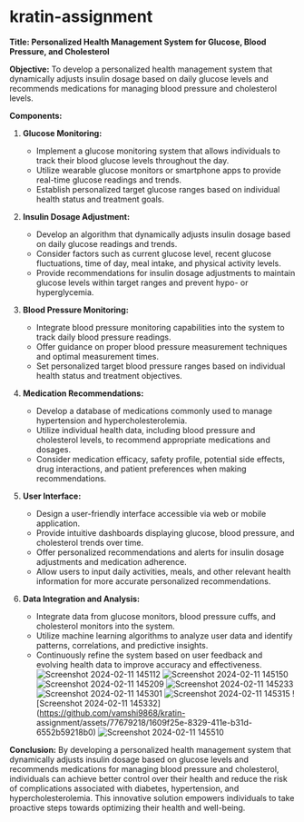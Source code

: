 # kratin-assignment
**Title: Personalized Health Management System for Glucose, Blood Pressure, and Cholesterol**

**Objective:**
To develop a personalized health management system that dynamically adjusts insulin dosage based on daily glucose levels and recommends medications for managing blood pressure and cholesterol levels.

**Components:**

1. **Glucose Monitoring:**
   - Implement a glucose monitoring system that allows individuals to track their blood glucose levels throughout the day.
   - Utilize wearable glucose monitors or smartphone apps to provide real-time glucose readings and trends.
   - Establish personalized target glucose ranges based on individual health status and treatment goals.

2. **Insulin Dosage Adjustment:**
   - Develop an algorithm that dynamically adjusts insulin dosage based on daily glucose readings and trends.
   - Consider factors such as current glucose level, recent glucose fluctuations, time of day, meal intake, and physical activity levels.
   - Provide recommendations for insulin dosage adjustments to maintain glucose levels within target ranges and prevent hypo- or hyperglycemia.

3. **Blood Pressure Monitoring:**
   - Integrate blood pressure monitoring capabilities into the system to track daily blood pressure readings.
   - Offer guidance on proper blood pressure measurement techniques and optimal measurement times.
   - Set personalized target blood pressure ranges based on individual health status and treatment objectives.

4. **Medication Recommendations:**
   - Develop a database of medications commonly used to manage hypertension and hypercholesterolemia.
   - Utilize individual health data, including blood pressure and cholesterol levels, to recommend appropriate medications and dosages.
   - Consider medication efficacy, safety profile, potential side effects, drug interactions, and patient preferences when making recommendations.

5. **User Interface:**
   - Design a user-friendly interface accessible via web or mobile application.
   - Provide intuitive dashboards displaying glucose, blood pressure, and cholesterol trends over time.
   - Offer personalized recommendations and alerts for insulin dosage adjustments and medication adherence.
   - Allow users to input daily activities, meals, and other relevant health information for more accurate personalized recommendations.

6. **Data Integration and Analysis:**
   - Integrate data from glucose monitors, blood pressure cuffs, and cholesterol monitors into the system.
   - Utilize machine learning algorithms to analyze user data and identify patterns, correlations, and predictive insights.
   - Continuously refine the system based on user feedback and evolving health data to improve accuracy and effectiveness.
![Screenshot 2024-02-11 145112](https://github.com/vamshi9868/kratin-assignment/assets/77679218/50104008-369c-47fa-9f83-846b1ed104f4)
![Screenshot 2024-02-11 145150](https://github.com/vamshi9868/kratin-assignment/assets/77679218/3c8fa7e3-ced5-4754-beb9-02c929a1772d)
![Screenshot 2024-02-11 145209](https://github.com/vamshi9868/kratin-assignment/assets/77679218/3a0bab1f-9071-4ad6-9aca-cc8859c3ece8)
![Screenshot 2024-02-11 145233](https://github.com/vamshi9868/kratin-assignment/assets/77679218/36f27d3f-1fda-4576-8748-af7ff6bf8cc9)
![Screenshot 2024-02-11 145301](https://github.com/vamshi9868/kratin-assignment/assets/77679218/0683811c-d2c0-44b6-9a10-935251b0b8db)
![Screenshot 2024-02-11 145315](https://github.com/vamshi9868/kratin-assignment/assets/77679218/cdcf1b75-be55-4c59-bba1-ce4f72f9a43e)
![Screenshot 2024-02-11 145332](https://github.com/vamshi9868/kratin-
assignment/assets/77679218/1609f25e-8329-411e-b31d-6552b59218b0)
![Screenshot 2024-02-11 145510](https://github.com/vamshi9868/kratin-assignment/assets/77679218/f88eea5d-987b-4bcd-a5c8-a19325dae770)










**Conclusion:**
By developing a personalized health management system that dynamically adjusts insulin dosage based on glucose levels and recommends medications for managing blood pressure and cholesterol, individuals can achieve better control over their health and reduce the risk of complications associated with diabetes, hypertension, and hypercholesterolemia. This innovative solution empowers individuals to take proactive steps towards optimizing their health and well-being.
